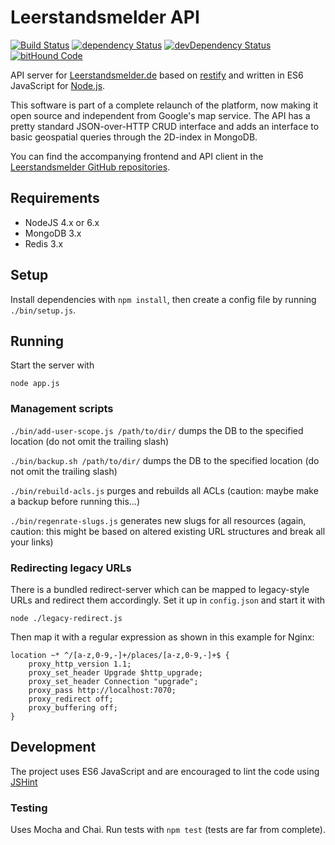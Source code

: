 # Leerstandsmelder API

[![Build Status](https://travis-ci.org/Leerstandsmelder/leerstandsmelder-node-api.svg?branch=master)](https://travis-ci.org/Leerstandsmelder/leerstandsmelder-node-api) [![dependency Status](https://david-dm.org/Leerstandsmelder/leerstandsmelder-node-api.svg)](https://david-dm.org/Leerstandsmelder/leerstandsmelder-node-api) [![devDependency Status](https://david-dm.org/Leerstandsmelder/leerstandsmelder-node-api/dev-status.svg)](https://david-dm.org/Leerstandsmelder/leerstandsmelder-node-api#info=devDependencies) [![bitHound Code](https://www.bithound.io/github/Leerstandsmelder/leerstandsmelder-node-api/badges/code.svg)](https://www.bithound.io/github/Leerstandsmelder/leerstandsmelder-node-api)

API server for [Leerstandsmelder.de](http://www.leerstandsmelder.de) based on [restify](http://restify.com) and written in ES6 JavaScript for [Node.js](https://nodejs.org).

This software is part of a complete relaunch of the platform, now making it open source and independent from Google's map service. The API has a pretty standard JSON-over-HTTP CRUD interface and adds an interface to basic geospatial queries through the 2D-index in MongoDB.

You can find the accompanying frontend and API client in the [Leerstandsmelder GitHub repositories](https://github.com/Leerstandsmelder).

## Requirements

* NodeJS 4.x or 6.x
* MongoDB 3.x
* Redis 3.x

## Setup

Install dependencies with ``npm install``, then create a config file by running ``./bin/setup.js``.

## Running

Start the server with
```
node app.js
```

### Management scripts

``./bin/add-user-scope.js /path/to/dir/`` dumps the DB to the specified location (do not omit the trailing slash) 

``./bin/backup.sh /path/to/dir/`` dumps the DB to the specified location (do not omit the trailing slash) 

``./bin/rebuild-acls.js`` purges and rebuilds all ACLs (caution: maybe make a backup before running this...)

``./bin/regenrate-slugs.js`` generates new slugs for all resources (again, caution: this might be based on altered existing URL structures and break all your links)

### Redirecting legacy URLs

There is a bundled redirect-server which can be mapped to legacy-style URLs and redirect them accordingly. Set it up in ``config.json`` and start it with

```
node ./legacy-redirect.js
```

Then map it with a regular expression as shown in this example for Nginx:

```
location ~* ^/[a-z,0-9,-]+/places/[a-z,0-9,-]+$ {
    proxy_http_version 1.1;
    proxy_set_header Upgrade $http_upgrade;
    proxy_set_header Connection "upgrade";
    proxy_pass http://localhost:7070;
    proxy_redirect off;
    proxy_buffering off;
}
```

## Development

The project uses ES6 JavaScript and are encouraged to lint the code using [JSHint](http://jshint.com/)

### Testing ###

Uses Mocha and Chai. Run tests with ``npm test`` (tests are far from complete).
